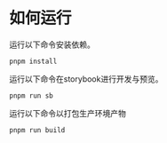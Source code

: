 # 如何运行
运行以下命令安装依赖。
```
pnpm install
```
运行以下命令在storybook进行开发与预览。
```
pnpm run sb
```
运行以下命令以打包生产环境产物
```
pnpm run build
```